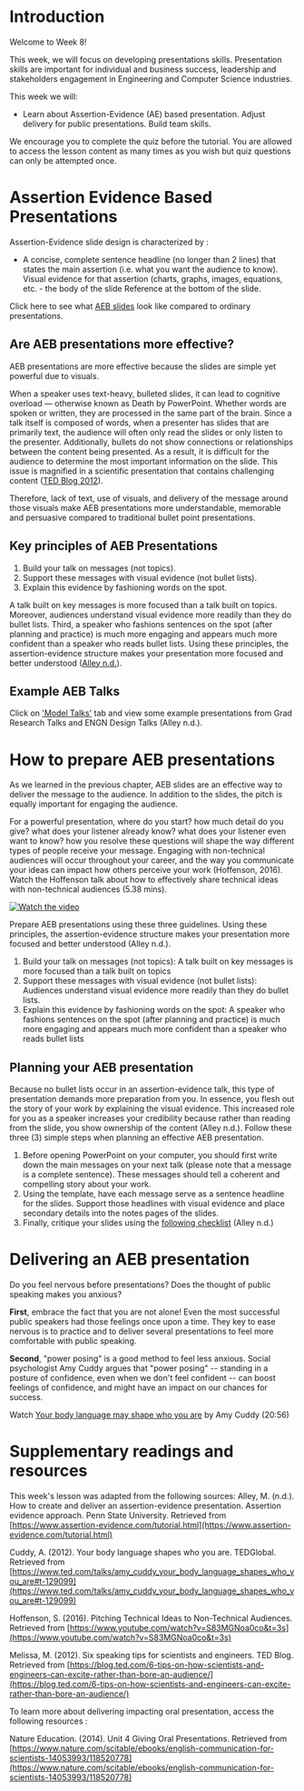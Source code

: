 # Introduction
Welcome to Week 8!


This week, we will focus on developing presentations skills. Presentation skills are important for individual and business success, leadership and stakeholders engagement in Engineering and Computer Science industries.

This week we will:

  * Learn about Assertion-Evidence (AE) based presentation.
  Adjust delivery for public presentations.
  Build team skills.

We encourage you to complete the quiz before the tutorial. You are allowed to access the lesson content as many times as you wish but quiz questions can only be attempted once. 


# Assertion Evidence Based Presentations
Assertion-Evidence slide design is characterized by : 

  * A concise, complete sentence headline (no longer than 2 lines) that states the main assertion (i.e. what you want the audience to know).
  Visual evidence for that assertion (charts, graphs, images, equations, etc. - the body of the slide 
  Reference at the bottom of the slide. 

Click here to see what [AEB slides](https://www.assertion-evidence.com/templates.html) look like compared to ordinary presentations.


## Are AEB presentations more effective?

AEB presentations are more effective because the slides are simple yet powerful due to visuals. 

When a speaker uses text-heavy, bulleted slides, it can lead to cognitive overload — otherwise known as Death by PowerPoint. Whether words are spoken or written, they are processed in the same part of the brain. Since a talk itself is composed of words, when a presenter has slides that are primarily text, the audience will often only read the slides or only listen to the presenter. Additionally, bullets do not show connections or relationships between the content being presented. As a result, it is difficult for the audience to determine the most important information on the slide. This issue is magnified in a scientific presentation that contains challenging content ([TED Blog 2012](https://blog.ted.com/6-tips-on-how-scientists-and-engineers-can-excite-rather-than-bore-an-audience/)).

Therefore, lack of text, use of visuals, and delivery of the message around those visuals make AEB presentations more understandable, memorable and persuasive compared to traditional bullet point presentations.

## Key principles of AEB Presentations

  1. Build your talk on messages (not topics). 
  2. Support these messages with visual evidence (not bullet lists).
  3. Explain this evidence by fashioning words on the spot. 
  
A talk built on key messages is more focused than a talk built on topics. Moreover, audiences understand visual evidence more readily than they do bullet lists. Third, a speaker who fashions sentences on the spot (after planning and practice) is much more engaging and appears much more confident than a speaker who reads bullet lists. Using these principles, the assertion-evidence structure makes your presentation more focused and better understood ([Alley n.d.](https://www.assertion-evidence.com/tutorial.html)). 

## Example AEB Talks
Click on ['Model Talks'](https://www.assertion-evidence.com/tutorial.html) tab and view some example presentations from Grad Research Talks and ENGN Design Talks (Alley n.d.).


# How to prepare AEB presentations
As we learned in the previous chapter, AEB slides are an effective way to deliver the message to the audience. In addition to the slides, the pitch is equally important for engaging the audience. 

For a powerful presentation, where do you start? how much detail do you give? what does your listener already know? what does your listener even want to know? how you resolve these questions will shape the way different types of people receive your message. Engaging with non-technical audiences will occur throughout your career, and the way you communicate your ideas can impact how others perceive your work (Hoffenson, 2016). Watch the Hoffenson talk about how to effectively share technical ideas with non-technical audiences (5.38 mins).


[![Watch the video](https://img.youtube.com/vi/S83MGNoa0co/maxresdefault.jpg)](https://www.youtube.com/watch?v=S83MGNoa0co)


Prepare AEB presentations using these three guidelines. Using these principles, the assertion-evidence structure makes your presentation more focused and better understood (Alley n.d.). 

  1. Build your talk on messages (not topics): A talk built on key messages is more focused than a talk built on topics
  2. Support these messages with visual evidence (not bullet lists): Audiences understand visual evidence more readily than they do bullet lists. 
  3. Explain this evidence by fashioning words on the spot: A speaker who fashions sentences on the spot (after planning and practice) is much more engaging and appears much more confident than a speaker who reads bullet lists 

## Planning your AEB presentation
Because no bullet lists occur in an assertion-evidence talk, this type of presentation demands more preparation from you. In essence, you flesh out the story of your work by explaining the visual evidence. This increased role for you as a speaker increases your credibility because rather than reading from the slide, you show ownership of the content (Alley n.d.). Follow these three (3) simple steps when planning an effective AEB presentation. 

  1. Before opening PowerPoint  on your computer, you should first write down the main messages on your next talk (please note that a message is a complete sentence). These messages should tell a coherent and compelling story about your work. 
  2. Using the template, have each message serve as a sentence headline for the slides. Support those headlines with visual evidence and place secondary details into the notes pages of the slides. 
  3. Finally, critique your slides using the [following checklist](http://www.writing.engr.psu.edu/AE_checklist.pdf) (Alley n.d.)


# Delivering an AEB presentation
Do you feel nervous before presentations? Does the thought of public speaking makes you anxious?

**First**, embrace the fact that you are not alone! Even the most successful public speakers had those feelings once upon a time. They key to ease nervous is to practice and to deliver several presentations to feel more comfortable with public speaking.

**Second**, "power posing" is a good method to feel less anxious. Social psychologist Amy Cuddy argues that "power posing" -- standing in a posture of confidence, even when we don't feel confident -- can boost feelings of confidence, and might have an impact on our chances for success. 

Watch [Your body language may shape who you are](https://www.ted.com/talks/amy_cuddy_your_body_language_may_shape_who_you_are#t-63904) by Amy Cuddy (20:56)


# Supplementary readings and resources
This week's lesson was adapted from the following sources:
Alley, M. (n.d.). How to create and deliver an assertion-evidence presentation. Assertion evidence approach. Penn State University. Retrieved from [https://www.assertion-evidence.com/tutorial.html](https://www.assertion-evidence.com/tutorial.html) 

Cuddy, A. (2012). Your body language shapes who you are. TEDGlobal. Retrieved from [https://www.ted.com/talks/amy_cuddy_your_body_language_shapes_who_you_are#t-129099](https://www.ted.com/talks/amy_cuddy_your_body_language_shapes_who_you_are#t-129099)

Hoffenson, S. (2016). Pitching Technical Ideas to Non-Technical Audiences. Retrieved from [https://www.youtube.com/watch?v=S83MGNoa0co&t=3s](https://www.youtube.com/watch?v=S83MGNoa0co&t=3s)

Melissa, M. (2012). Six speaking tips for scientists and engineers. TED Blog. Retrieved from [https://blog.ted.com/6-tips-on-how-scientists-and-engineers-can-excite-rather-than-bore-an-audience/](https://blog.ted.com/6-tips-on-how-scientists-and-engineers-can-excite-rather-than-bore-an-audience/)



To learn more about delivering impacting oral presentation, access the following resources :

Nature Education. (2014). Unit 4 Giving Oral Presentations. Retrieved from [https://www.nature.com/scitable/ebooks/english-communication-for-scientists-14053993/118520778](https://www.nature.com/scitable/ebooks/english-communication-for-scientists-14053993/118520778)
















